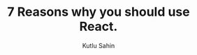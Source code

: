 ---
sections:
  - reactjs
link: 'https://stories.jotform.com/7-reasons-why-you-should-use-react-ad420c634247'
title: '7 Reasons why you should use React.'
author: 'Kutlu Sahin'
publishedAt: 2017-01-27T00:00:00.000Z
type:
  - article
topics:
  - why_react
suggestedBy:
  - andreamangano
createdAt: 2018-03-20T22:47:47.919Z
reference: aHR0cHM6Ly9zdG9yaWVzLmpvdGZvcm0uY29tLzctcmVhc29ucy13aHkteW91LXNob3VsZC11c2UtcmVhY3QtYWQ0MjBjNjM0MjQ3
slug: 7-reasons-why-you-should-use-react-by-kutlu-sahin
---